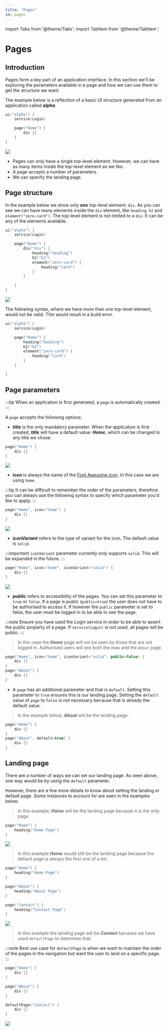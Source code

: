 ```yaml
---
title: "Pages"
id: pages
---
```


import Tabs from '@theme/Tabs';
import TabItem from '@theme/TabItem';

# Pages

## Introduction

Pages form a key part of an application interface. In this section we'll be exploring the parameters available in a page and how we can use them to get the structure we want.

The example below is a reflection of a basic UI structure generated from an application called **_alpha_**.

```kotlin
ui("alpha") {
    service(Login)

    page("Home") {
        div {}
    }
}
```

![](/img/home.PNG)

- Pages can only have a single top-level element. However, we can have as many items inside the top-level element as we like.
- A page accepts a number of parameters.
- We can specify the landing page.

## Page structure

In the example below we show only **_one_** top-level element: `div`. As you can see we can have many elements inside the `div` element, like `heading`, `h2` and `element("zero-card")`. The top-level element is not limited to a `div`. It can be any of the elements available.

```kotlin
ui("alpha") {
    service(Login)

    page("Home") {
        div("div") {
            heading("heading")
            h2("h2")
            element("zero-card") {
                heading("Card")
            }
        }

    }
}
```

![](/img/nested-2.PNG)

The following syntax, where we have more than one top-level element, would not be valid. This would result in a build error.

```kotlin
ui("alpha") {
    service(Login)

    page("Home") {
        heading("heading")
        h2("h2")
        element("zero-card") {
            heading("Card")
        }
    }

}
```

## Page parameters

:::tip
When an application is first generated, a `page` is automatically created.
:::

A `page` accepts the following options:

- **_title_** is the only mandatory parameter. When the application is first created, **_title_** will have a default value: **_Home_**, which can be changed to any title we chose.

```kotlin
page("Home") {
    div {}
}
```

![](/img/home.PNG)

- **_icon_** is always the name of the [Font Awesome icon](https://fontawesome.com/icons). In this case we are using `home`.

:::tip
It can be difficult to remember the order of the parameters, therefore you can always use the following syntax to specify which parameter you'd like to apply.
:::

```kotlin
page("Home", icon="home") {
    div {}
}
```

![](/img/home-icon.PNG)

- **_iconVariant_** refers to the type of variant for the icon. The default value is `solid`.

:::important
`iconVariant` parameter currently only supports `solid`. This will be expanded in the future.
:::

```kotlin
page("Home", icon="home", iconVariant="solid") {
    div {}
}
```

![](/img/home-icon.PNG)

- **_public_** refers to accessibility of the pages. You can set this parameter to `true` or `false`. If a page is public (`public=true`) the user does not have to be authorised to access it. If however the `public` parameter is set to false, the user must be logged in to be able to see the page.

:::note
Ensure you have used the Login service in order to be able to assert the public property of a page. If `service(Login)` is not used, all pages will be public.
:::

> In this case the **_Home_** page will not be seen by those that are not logged in. Authorised users will see both the `Home` and the `About` page.

```kotlin
page("Home", icon="home", iconVariant="solid", public=false) {
    div {}
}
page("About") {
    div {}
}
```

- A `page` has an additional parameter and that is `default`. Setting this parameter to `true` ensures this is our landing page. Setting the `default` value of `page` to `false` is not necessary because that is already the default value.

> In the example below, **_About_** will be the landing page.

```kotlin
page("Home") {
    div {}
}
page("About", default=true) {
    div {}
}
```

## Landing page

There are a number of ways we can set our landing page. As seen above, one way would be by using the `default` parameter.

However, there are a few more details to know about setting the landing or default page. Some instances to account for are seen in the examples below.

> In this example, **_Home_** will be the landing page because it is the only page.

```kotlin
page("Home") {
    heading("Home Page")
}
```

![](/img/home-alone.PNG)

> In this example **_Home_** would still be the landing page because the default page is always the first one of a list.

```kotlin
page("Home") {
    heading("Home Page")
}

page("About") {
    heading("About Page")
}

page("Contact") {
    heading("Contact Page")
}
```

![](/img/home-list.PNG)

> In this example the landing page will be **_Contact_** because we have used `defaultPage` to determine that.

:::note
Best use case for `defaultPage` is when we want to maintain the order of the pages in the navigation but want the user to land on a specific page.
:::

```kotlin
page("Home") {
    div {}
}

page("About") {
    div {}
}

defaultPage("Contact") {
    div {}
}
```

![](/img/contact-default.PNG)
